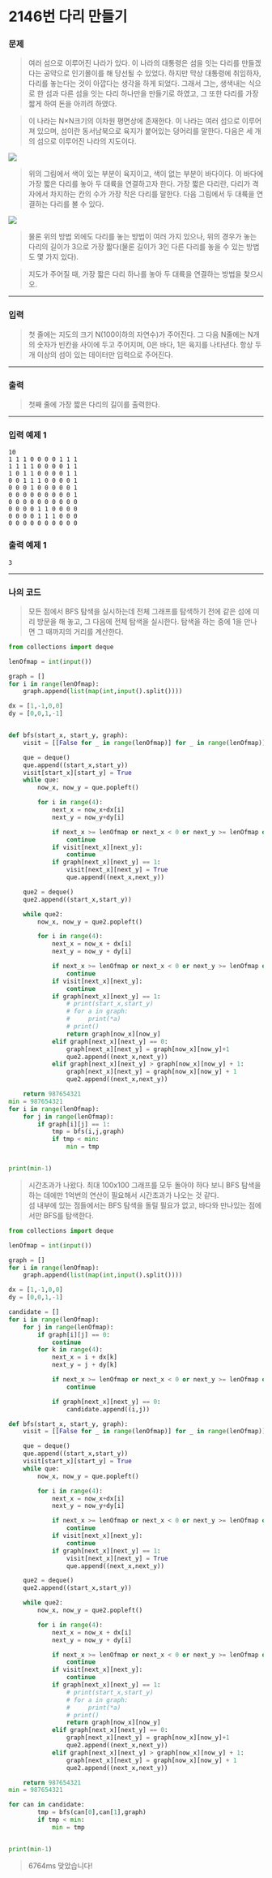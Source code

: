 # 2146번 다리 만들기
### 문제
> 여러 섬으로 이루어진 나라가 있다. 이 나라의 대통령은 섬을 잇는 다리를 만들겠다는 공약으로 인기몰이를 해 당선될 수 있었다. 하지만 막상 대통령에 취임하자, 다리를 놓는다는 것이 아깝다는 생각을 하게 되었다. 그래서 그는, 생색내는 식으로 한 섬과 다른 섬을 잇는 다리 하나만을 만들기로 하였고, 그 또한 다리를 가장 짧게 하여 돈을 아끼려 하였다.

> 이 나라는 N×N크기의 이차원 평면상에 존재한다. 이 나라는 여러 섬으로 이루어져 있으며, 섬이란 동서남북으로 육지가 붙어있는 덩어리를 말한다. 다음은 세 개의 섬으로 이루어진 나라의 지도이다.

![](https://www.acmicpc.net/JudgeOnline/upload/201008/bri.PNG)  

> 위의 그림에서 색이 있는 부분이 육지이고, 색이 없는 부분이 바다이다. 이 바다에 가장 짧은 다리를 놓아 두 대륙을 연결하고자 한다. 가장 짧은 다리란, 다리가 격자에서 차지하는 칸의 수가 가장 작은 다리를 말한다. 다음 그림에서 두 대륙을 연결하는 다리를 볼 수 있다.

![](https://www.acmicpc.net/JudgeOnline/upload/201008/b2.PNG)  

> 물론 위의 방법 외에도 다리를 놓는 방법이 여러 가지 있으나, 위의 경우가 놓는 다리의 길이가 3으로 가장 짧다(물론 길이가 3인 다른 다리를 놓을 수 있는 방법도 몇 가지 있다).

> 지도가 주어질 때, 가장 짧은 다리 하나를 놓아 두 대륙을 연결하는 방법을 찾으시오.

---

### 입력
> 첫 줄에는 지도의 크기 N(100이하의 자연수)가 주어진다. 그 다음 N줄에는 N개의 숫자가 빈칸을 사이에 두고 주어지며, 0은 바다, 1은 육지를 나타낸다. 항상 두 개 이상의 섬이 있는 데이터만 입력으로 주어진다. 

---

### 출력
> 첫째 줄에 가장 짧은 다리의 길이를 출력한다.

---

### 입력 예제 1
```
10
1 1 1 0 0 0 0 1 1 1
1 1 1 1 0 0 0 0 1 1
1 0 1 1 0 0 0 0 1 1
0 0 1 1 1 0 0 0 0 1
0 0 0 1 0 0 0 0 0 1
0 0 0 0 0 0 0 0 0 1
0 0 0 0 0 0 0 0 0 0
0 0 0 0 1 1 0 0 0 0
0 0 0 0 1 1 1 0 0 0
0 0 0 0 0 0 0 0 0 0
```

### 출력 예제 1
```
3
```

---

### 나의 코드
> 모든 점에서 BFS 탐색을 실시하는데 전체 그래프를 탐색하기 전에 같은 섬에 미리 방문을 해 놓고, 그 다음에 전체 탐색을 실시한다. 탐색을 하는 중에 1을 만나면 그 때까지의 거리를 계산한다.

```Python
from collections import deque

lenOfmap = int(input())

graph = []
for i in range(lenOfmap):
    graph.append(list(map(int,input().split())))

dx = [1,-1,0,0]
dy = [0,0,1,-1]


def bfs(start_x, start_y, graph):
    visit = [[False for _ in range(lenOfmap)] for _ in range(lenOfmap)]

    que = deque()
    que.append((start_x,start_y))
    visit[start_x][start_y] = True
    while que:
        now_x, now_y = que.popleft()

        for i in range(4):
            next_x = now_x+dx[i]
            next_y = now_y+dy[i]

            if next_x >= lenOfmap or next_x < 0 or next_y >= lenOfmap or next_y < 0:
                continue
            if visit[next_x][next_y]:
                continue
            if graph[next_x][next_y] == 1:
                visit[next_x][next_y] = True
                que.append((next_x,next_y))

    que2 = deque()
    que2.append((start_x,start_y))

    while que2:
        now_x, now_y = que2.popleft()

        for i in range(4):
            next_x = now_x + dx[i]
            next_y = now_y + dy[i]

            if next_x >= lenOfmap or next_x < 0 or next_y >= lenOfmap or next_y < 0:
                continue
            if visit[next_x][next_y]:
                continue
            if graph[next_x][next_y] == 1:
                # print(start_x,start_y)
                # for a in graph:
                #     print(*a)
                # print()
                return graph[now_x][now_y]
            elif graph[next_x][next_y] == 0:
                graph[next_x][next_y] = graph[now_x][now_y]+1
                que2.append((next_x,next_y))
            elif graph[next_x][next_y] > graph[now_x][now_y] + 1:
                graph[next_x][next_y] = graph[now_x][now_y] + 1
                que2.append((next_x,next_y))

    return 987654321
min = 987654321
for i in range(lenOfmap):
    for j in range(lenOfmap):
        if graph[i][j] == 1:
            tmp = bfs(i,j,graph)
            if tmp < min:
                min = tmp


print(min-1)
```

> 시간초과가 나왔다. 최대 100x100 그래프를 모두 돌아야 하다 보니 BFS 탐색을 하는 데에만 1억번의 연산이 필요해서 시간초과가 나오는 것 같다.  
섬 내부에 있는 점들에서는 BFS 탐색을 돌릴 필요가 없고, 바다와 만나있는 점에서만 BFS를 탐색한다.

```Python
from collections import deque

lenOfmap = int(input())

graph = []
for i in range(lenOfmap):
    graph.append(list(map(int,input().split())))

dx = [1,-1,0,0]
dy = [0,0,1,-1]

candidate = []
for i in range(lenOfmap):
    for j in range(lenOfmap):
        if graph[i][j] == 0:
            continue
        for k in range(4):
            next_x = i + dx[k]
            next_y = j + dy[k]

            if next_x >= lenOfmap or next_x < 0 or next_y >= lenOfmap or next_y < 0:
                continue

            if graph[next_x][next_y] == 0:
                candidate.append((i,j))

def bfs(start_x, start_y, graph):
    visit = [[False for _ in range(lenOfmap)] for _ in range(lenOfmap)]

    que = deque()
    que.append((start_x,start_y))
    visit[start_x][start_y] = True
    while que:
        now_x, now_y = que.popleft()

        for i in range(4):
            next_x = now_x+dx[i]
            next_y = now_y+dy[i]

            if next_x >= lenOfmap or next_x < 0 or next_y >= lenOfmap or next_y < 0:
                continue
            if visit[next_x][next_y]:
                continue
            if graph[next_x][next_y] == 1:
                visit[next_x][next_y] = True
                que.append((next_x,next_y))

    que2 = deque()
    que2.append((start_x,start_y))

    while que2:
        now_x, now_y = que2.popleft()

        for i in range(4):
            next_x = now_x + dx[i]
            next_y = now_y + dy[i]

            if next_x >= lenOfmap or next_x < 0 or next_y >= lenOfmap or next_y < 0:
                continue
            if visit[next_x][next_y]:
                continue
            if graph[next_x][next_y] == 1:
                # print(start_x,start_y)
                # for a in graph:
                #     print(*a)
                # print()
                return graph[now_x][now_y]
            elif graph[next_x][next_y] == 0:
                graph[next_x][next_y] = graph[now_x][now_y]+1
                que2.append((next_x,next_y))
            elif graph[next_x][next_y] > graph[now_x][now_y] + 1:
                graph[next_x][next_y] = graph[now_x][now_y] + 1
                que2.append((next_x,next_y))

    return 987654321
min = 987654321

for can in candidate:
        tmp = bfs(can[0],can[1],graph)
        if tmp < min:
            min = tmp


print(min-1)
```

> 6764ms 맞았습니다!